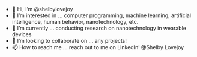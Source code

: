 - 👋 Hi, I’m @shelbylovejoy
- 👀 I’m interested in ... computer programming, machine learning, artificial intelligence, human behavior, nanotechnology, etc.
- 🌱 I’m currently ... conducting research on nanotechnology in wearable devices
- 💞️ I’m looking to collaborate on ... any projects!
- 📫 How to reach me ... reach out to me on LinkedIn! @Shelby Lovejoy

<!---
shelbylovejoy/shelbylovejoy is a ✨ special ✨ repository because its `README.md` (this file) appears on your GitHub profile.
You can click the Preview link to take a look at your changes.
--->
